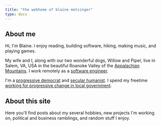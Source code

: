 ```yaml
---
title: "the webhome of blaine motsinger"
type: docs
---
```


## About me

Hi, I'm Blaine. I enjoy reading, building software, hiking, making music, and playing games.

My wife and I, along with our two wonderful dogs, Willow and Piper, live in Salem, VA, USA in the beautiful Roanoke Valley of the [Appalachian Mountains](https://en.wikipedia.org/wiki/Appalachian_Mountains).  I work remotely as a [software engineer](https://renderorange.com/resume.html).

I'm a [progressive democrat](https://en.wikipedia.org/wiki/Progressivism_in_the_United_States) and [secular humanist](https://en.wikipedia.org/wiki/Secular_humanism).  I spend my freetime [working for progressive change in local government](https://salemdemsva.com).

## About this site

Here you'll find posts about my several hobbies, new projects I'm working on, political and business ramblings, and random stuff I enjoy.
